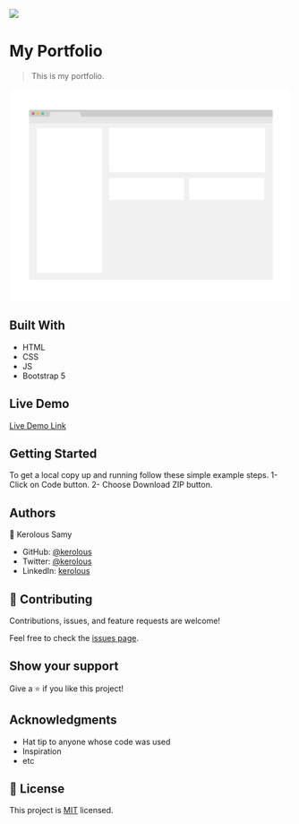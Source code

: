 ![](https://img.shields.io/badge/Microverse-blueviolet)

# My Portfolio

> This is my portfolio.

![screenshot](./app_screenshot.png)


## Built With

- HTML
- CSS
- JS
- Bootstrap 5

## Live Demo
[Live Demo Link](https://keroloussamy.github.io/Module1-Capstone/)


## Getting Started

To get a local copy up and running follow these simple example steps.
1- Click on Code button.
2- Choose Download ZIP button. 




## Authors

👤 Kerolous Samy

- GitHub: [@kerolous](https://github.com/keroloussamy)
- Twitter: [@kerolous](https://twitter.com/SamyKerolous)
- LinkedIn: [kerolous](https://www.linkedin.com/in/keroloussamy/)

## 🤝 Contributing

Contributions, issues, and feature requests are welcome!

Feel free to check the [issues page](../../issues/).

## Show your support

Give a ⭐️ if you like this project!

## Acknowledgments

- Hat tip to anyone whose code was used
- Inspiration
- etc

## 📝 License

This project is [MIT](./MIT.md) licensed.
